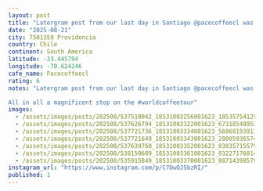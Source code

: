 ```yaml
---
layout: post
title: "Latergram post from our last day in Santiago @pacecoffeecl was the top rated cafe in 'little Italy' (in no way Italian). They are a testament to the care and love that coffee culture can have when"
date: "2025-08-21"
city: 7501359 Providencia
country: Chile
continent: South America
latitude: -33.445794
longitude: -70.624246
cafe_name: Pacecoffeecl
rating: 6
notes: "Latergram post from our last day in Santiago @pacecoffeecl was the top rated cafe in 'little Italy' (in no way Italian). They are a testament to the care and love that coffee culture can have when filled with intention. The owners made us this delicious pour over and then sat and chatted for 30 minutes while we enjoyed it, and gave us an espresso blend made with robusto beans that was absolutely fantastic (and floored me for an hour).

All in all a magnificent stop on the #worldcoffeetour"
images:
  - /assets/images/posts/202508/537510042_18531003256001623_1853575412937138340_n_18049420856637802.jpg
  - /assets/images/posts/202508/537626794_18531003322001623_6731854895324647844_n_18095044690638046.jpg
  - /assets/images/posts/202508/537721736_18531003334001623_5606819391119727644_n_17971411952778529.jpg
  - /assets/images/posts/202508/537721649_18531003343001623_2800593657483679439_n_18212732848307748.jpg
  - /assets/images/posts/202508/537639760_18531003352001623_8383571557949685277_n_18057975368111477.jpg
  - /assets/images/posts/202508/538150609_18531003361001623_8322717681480736123_n_18003542009634601.jpg
  - /assets/images/posts/202508/535915849_18531003370001623_8871439857946180146_n_17852571822527773.jpg
instagram_url: "https://www.instagram.com/p/C7OwOJ5bzRI/"
published: 1
---
```

